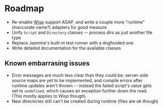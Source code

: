 # Roadmap

* Re-enable [Wisp](https://github.com/Gozala/wisp) support ASAP, and
  write a couple more "runtime" (inaccurate name?) adapters for good measure
* Unify `Script` and `Directory` classes -- process dirs as just another file type
* Replace Jasmine's built-in test runner with a dogfooded one
* Write detailed documentation for the available classes

## Known embarrasing issues

* Error messages are much less clear than they could be; server-side source maps
  are yet to be implemented, and compile errors after runtime updates aren't
  thrown -- instead the failed script's value gets set to `undefined`, which
  causes an exception further down the road. (This mostly applies to Wisp though)
* New directories still can't be created during runtime (files are ok though)
